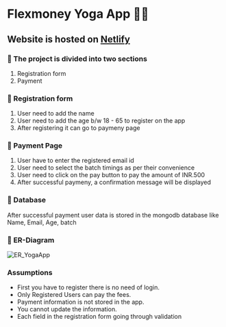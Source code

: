 # Flexmoney Yoga App 🧘‍♀️

## Website is hosted on [Netlify](https://steady-pegasus-16cfe0.netlify.app/)

### 📌 The project is divided into two sections
1. Registration form
2. Payment

### 📌 Registration form
1. User need to add the name
2. User need to add the age b/w 18 - 65 to register on the app
3. After registering it can go to paymeny page

### 📌 Payment Page
1. User have to enter the registered email id
2. User need to select the batch timings as per their convenience
3. User need to click on the pay button to pay the amount of INR.500
4. After successful paymeny,  a confirmation message will be displayed

### 📌 Database 
After successful payment user data is stored in the mongodb database like Name, Email, Age, batch

### 📌 ER-Diagram
![ER_YogaApp](https://user-images.githubusercontent.com/66437295/207140066-c2b61c78-7f22-47c9-bbf4-2a6aa8d2682a.jpg)

### Assumptions
- First you have to register there is no need of login.
- Only Registered Users can pay the fees.
- Payment information is not stored in the app.
- You cannot update the information.
- Each field in the registration form going through validation 
